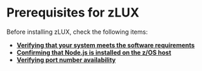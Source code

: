 # Prerequisites for zLUX

Before installing zLUX, check the following items:

* [**Verifying that your system meets the software requirements**](verifying-that-your-system-meets-the-software-requirements.md)
* [**Confirming that Node.js is installed on the z/OS host**](confirming-that-node.js-is-installed-on-the-z-os-host.md)
* [**Verifying port number availability**](verifying-port-number-availability.md)

